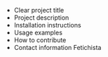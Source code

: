 - Clear project title
- Project description
- Installation instructions
- Usage examples
- How to contribute
- Contact information
Fetichista

